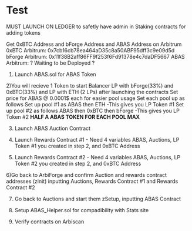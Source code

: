 # Test
MUST LAUNCH ON LEDGER to safetly have admin in Staking contracts for adding tokens

Get 0xBTC Address and bForge Address and ABAS Address on Arbitrum
0xBTC Arbitrum: 0x7cb16cb78ea464aD35c8a50ABF95dff3c9e09d5d
bForge Arbitrum: 0x11f38B2aff86FF9f253f6Fd91378e4c7daDF5667
ABAS Arbitrum: ? Waiting to be Deployed ?

1) Launch ABAS.sol for ABAS Token

2)You will recieve 1 Token to start Balancer LP with bForge(33%) and 0xBTC(33%) and LP with ETH (2 LPs) after launching the contracts
		Set price for ABAS @ 0.0001$ each for easier pool usage
		Set each pool up as follows 
    Set up pool #1 as ABAS then ETH
      -This gives you LP Token #1
		Set up pool #2 as follows ABAS then 0xBTC then bForge
      -This gives you LP Token #2
    **HALF A ABAS TOKEN FOR EACH POOL MAX**
    
3) Launch ABAS Auction Contract

4) Launch Rewards Contract #1 - Need 4 variables ABAS, Auctions, LP Token #1 you created in step 2, and 0xBTC Address
5) Launch Rewards Contract #2 - Need 4 variables ABAS, Auctions, LP Token #2 you created in step 2, and 0xBTC Address

6)Go back to ArbiForge and confirm Auction and rewards contract addresses (zinit) inputting Auctions, Rewards Contract #1 and Rewards Contract #2

7) Go back to Auctions and start them zSetup, inputting ABAS Contract

8) Setup ABAS_Helper.sol for compadibility with Stats site

8) Verify contracts on Arbiscan
